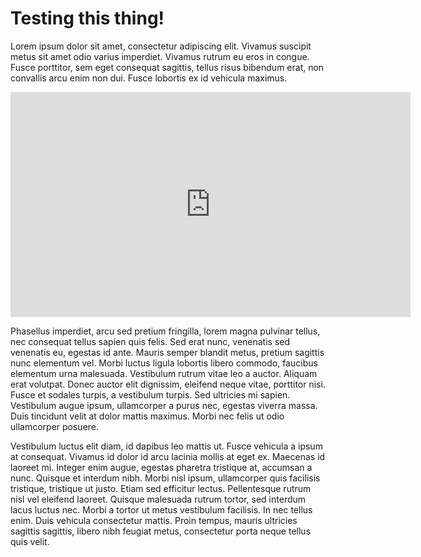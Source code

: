 ---
---

# Testing this thing!

Lorem ipsum dolor sit amet, consectetur adipiscing elit. Vivamus suscipit metus sit amet odio varius 
imperdiet. Vivamus rutrum eu eros in congue. Fusce porttitor, sem eget consequat sagittis, 
tellus risus bibendum erat, non convallis arcu enim non dui. Fusce lobortis ex id vehicula maximus.


<iframe src="https://player.vimeo.com/video/200979541" width="640" height="360" frameborder="0" webkitallowfullscreen mozallowfullscreen allowfullscreen></iframe>

Phasellus imperdiet, arcu sed pretium fringilla, lorem magna pulvinar tellus, nec consequat tellus sapien quis felis. Sed erat nunc, venenatis sed venenatis eu, egestas id ante. Mauris semper blandit metus, pretium sagittis nunc elementum vel. Morbi luctus ligula lobortis libero commodo, faucibus elementum urna malesuada. Vestibulum rutrum vitae leo a auctor. Aliquam erat volutpat. Donec auctor elit dignissim, eleifend neque vitae, porttitor nisi. Fusce et sodales turpis, a vestibulum turpis. Sed ultricies mi sapien. Vestibulum augue ipsum, ullamcorper a purus nec, egestas viverra massa. Duis tincidunt velit at dolor mattis maximus. Morbi nec felis ut odio ullamcorper posuere.

Vestibulum luctus elit diam, id dapibus leo mattis ut. Fusce vehicula a ipsum at consequat. Vivamus id dolor id arcu lacinia mollis at eget ex. Maecenas id laoreet mi. Integer enim augue, egestas pharetra tristique at, accumsan a nunc. Quisque et interdum nibh. Morbi nisl ipsum, ullamcorper quis facilisis tristique, tristique ut justo. Etiam sed efficitur lectus. Pellentesque rutrum nisl vel eleifend laoreet. Quisque malesuada rutrum tortor, sed interdum lacus luctus nec. Morbi a tortor ut metus vestibulum facilisis. In nec tellus enim. Duis vehicula consectetur mattis. Proin tempus, mauris ultricies sagittis sagittis, libero nibh feugiat metus, consectetur porta neque tellus quis velit.